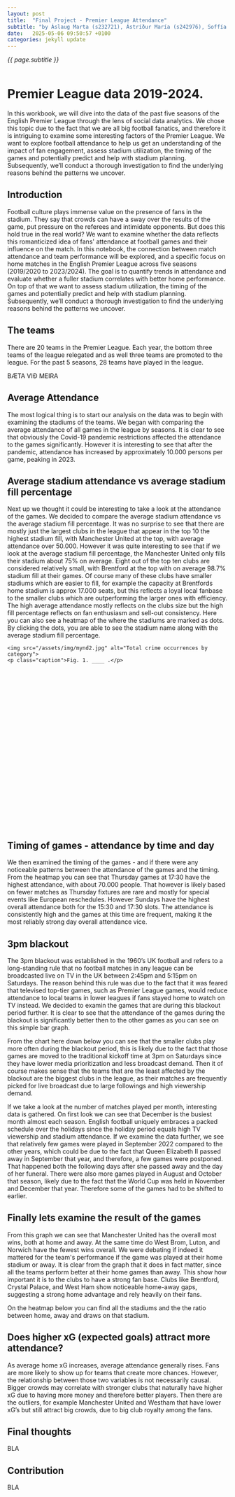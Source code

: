 ```yaml
---
layout: post
title:  "Final Project - Premier League Attendance"
subtitle: "by Áslaug Marta (s232721), Ástríður María (s242976), Soffía Steingrímsdóttir (s242691)"
date:   2025-05-06 09:50:57 +0100
categories: jekyll update
---
```

*{{ page.subtitle }}*


<div class="magazine-layout">
  <!-- LEFT COLUMN -->
  <div class="column left">
    <h1>Premier League data 2019-2024.</h1>
    <p class="lede">
      In this workbook, we will dive into the data of the past five seasons of the English Premier League through the lens of social data analytics. 
We chose this topic due to the fact that we are all big football fanatics, and therefore it is intriguing to examine some interesting factors of the Premier League. 
We want to explore football attendance to help us get an understanding of the impact of fan engagement, assess stadium utilization, the timing of the games and potentially predict and help with stadium planning. Subsequently, we’ll conduct a thorough investigation to find the underlying reasons behind the patterns we uncover. 
    </p>

  <h2>Introduction</h2>
    <p>
    Football culture plays immense value on the presence of fans in the stadium. They say that crowds can have a sway over the results of the game, put pressure on the referees and intimidate opponents.  But does this hold true in the real world? We want to examine whether the data reflects this romanticized idea of fans' attendance at football games and their influence on the match.  In this notebook, the connection between match attendance and team performance will be explored, and a specific focus on home matches in the English Premier League across five seasons (2019/2020 to 2023/2024). The goal is to quantify trends in attendance and evaluate whether a fuller stadium correlates with better home performance.  On top of that we want to assess stadium utilization, the timing of the games and potentially predict and help with stadium planning. Subsequently, we’ll conduct a thorough investigation to find the underlying reasons behind the patterns we uncover.
    </p>

  <h2>The teams</h2>
    <p>
    There are 20 teams in the Premier League. Each year, the bottom three teams of the league relegated and as well three teams are promoted to the league. For the past 5 seasons, 28 teams have played in the league.

BÆTA VIÐ MEIRA

  </p>


  <h2>Average Attendance</h2>
    <p>
    The most logical thing is to start our analysis on the data was to begin with examining the stadiums of the teams. We began with comparing the average attendance of all games in the league by seasons. It is clear to see that obviously the Covid-19 pandemic restrictions affected the attendance to the games significantly. However it is interesting to see that after the pandemic, attendance has increased by approximately 10.000 persons per game, peaking in 2023. 
    </p>

 
 <h2>Average stadium attendance vs average stadium fill percentage</h2>
    <p>
      Next up we thought it could be interesting to take a look at the attendance of the games.  We decided to compare the average stadium attendance vs the average stadium fill percentage. It was no surprise to see that there are mostly just the largest clubs in the league that appear  in the top 10 the highest stadium fill, with Manchester United at the top, with average attendance over 50.000. However it was quite interesting to see that if we look at the average stadium fill percentage, the Manchester United only fills their stadium about 75% on average. Eight out of the top ten clubs are considered relatively small, with Brentford at the top with on average 98.7% stadium fill at their games. Of course many of these clubs have smaller stadiums which are easier to fill, for example the capacity at Brentfords home stadium is approx 17.000 seats, but this reflects a loyal local fanbase to the smaller clubs which are outperforming the larger ones with efficiency. The high average attendance mostly reflects on the clubs size but the high fill percentage reflects on fan enthusiasm and sell-out consistency.  Here you can also see a heatmap of the where the stadiums are marked as dots. By clicking the dots, you are able to see the stadium name along with the average stadium fill percentage. 
    </p>

    <img src="/assets/img/mynd2.jpg" alt="Total crime occurrences by category">
    <p class="caption">Fig. 1. ____ .</p>

 </div>

  <!-- RIGHT COLUMN -->
  <div class="column right">


 <div style="width: 100%; overflow-x: auto;">
  <div style="transform: scale(0.7); transform-origin: top left; width: 500px; height: 360px;">
   
</div>

  <h2>Timing of games - attendance by time and day</h2>
    <p>
     We then examined the timing of the games - and if there were any noticeable patterns between the attendance of the games and the timing.  From the heatmap you can see that Thursday games at 17:30 have the highest attendance, with about 70.000 people. That however is likely based on fewer matches as Thursday fixtures are rare and mostly for special events like European reschedules. However Sundays have the highest overall attendance both for the 15:30 and 17:30 slots. The attendance is consistently high and the games at this time are frequent, making it the most reliably strong day overall attendance vice.
    </p>

  <h2>3pm blackout</h2>
  <p>
     The 3pm blackout was established in the 1960’s UK football and refers to a long-standing rule that no football matches in any league can be broadcasted live on TV in the UK between 2:45pm and 5:15pm on Saturdays. The reason behind this rule was due to the fact that it was feared that televised top-tier games, such as Premier League games,  would reduce attendance to local teams in lower leagues if fans stayed home to watch on TV instead.  We decided to examin the games that are during this blackout period further.  It is clear to see that the attendance of the games during the blackout is significantly better then to the other games as you can see on this simple bar graph. 
  </p>
  
<p>
    From the chart here down below you can see that the smaller clubs play more often during the blackout period, this is likely due to the fact that those games are moved to the traditional kickoff time at 3pm on Saturdays since they have lower media prioritization and less broadcast demand. 
Then it of course makes sense that the teams that are the least affected by the blackout are the biggest clubs in the league, as their matches are frequently picked for live broadcast due to large followings and high viewership demand.
</p>

<p>
If we take a look at the number of matches played per month, interesting data is gathered. On first look we can see that December is the busiest month almost each season. English football uniquely embraces a packed schedule over the holidays since the holiday period  equals high TV viewership and stadium attendance.
If we examine the data further, we see that relatively few games were played in September 2022 compared to the other years, which could be due to the fact that Queen Elizabeth II passed away in September that year, and therefore, a few games were postponed. That happened both the following days after she passed away and the day of her funeral.
There were also more games played in August and October that season, likely due to the fact that the World Cup was held in November and December that year. Therefore some of  the games had to be shifted to earlier. 
</p>



 <h2>Finally lets examine the result of the games</h2>
    <p>
      From this graph we can see that Manchester United has the overall most wins, both at home and away. At the same time do  West Brom, Luton, and Norwich have the fewest wins overall.  We were debating if indeed it mattered for the team's performance if the game was played at their home stadium or away. It is clear from the graph that it does in fact matter, since all the teams perform better at their home games than away. This show how important it is to the clubs to have a strong fan base. Clubs like Brentford, Crystal Palace, and West Ham show noticeable home-away gaps, suggesting a strong home advantage and rely heavily on their fans. 
    </p>

 <p>
    On the heatmap below you can find all the stadiums and the the ratio between home, away and draws on that stadium. 
 </p>



 <h2>Does higher xG (expected goals) attract more attendance?</h2>
    <p>
      As average home xG increases, average attendance generally rises. Fans are more likely to show up for teams that create more chances. However, the relationship between those two variables is not necessarily causal.  Bigger crowds may correlate with stronger clubs that naturally have higher xG due to having more money and therefore better players.
Then there are the outliers, for example Manchester United and Westham that have lower xG’s but still attract big crowds, due to big club royalty among the fans. 
    </p>

  <h2>Final thoughts</h2>
    <p>
      BLA
    </p>

  <h2>Contribution</h2>
    <p>
      BLA
    </p>
  </div>
</div>